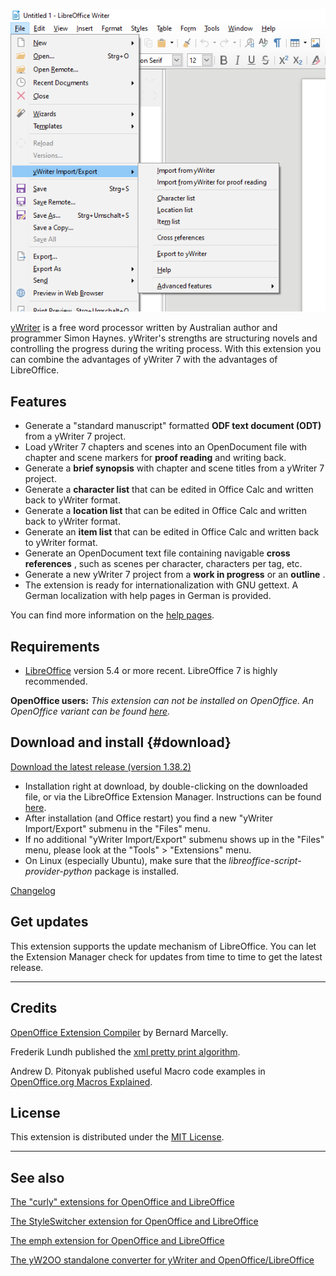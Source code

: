![screenshot](Screenshots/lo_menu.png)

[yWriter](http://spacejock.com/yWriter7.html) is a free word processor written by Australian author and programmer Simon Haynes. yWriter's strengths are structuring novels and controlling the progress during the writing process. With this extension you can combine the advantages of yWriter 7 with the advantages of LibreOffice.

## Features

- Generate a "standard manuscript" formatted **ODF text document (ODT)** from a yWriter 7 project.
- Load yWriter 7 chapters and scenes into an OpenDocument file with chapter and scene markers for **proof reading** and writing back.
- Generate a **brief synopsis** with chapter and scene titles from a yWriter 7 project.
- Generate a **character list** that can be edited in Office Calc and written back to yWriter format.
- Generate a **location list** that can be edited in Office Calc and written back to yWriter format.
- Generate an **item list** that can be edited in Office Calc and written back to yWriter format.
- Generate an OpenDocument text file containing navigable **cross references** , such as scenes per character, characters per tag, etc.
- Generate a new yWriter 7 project from a **work in progress** or an **outline** .
- The extension is ready for internationalization with GNU gettext. A German localization with help pages in German is provided. 

You can find more information on the [help pages](help).

## Requirements

- [LibreOffice](https://www.libreoffice.org/) version 5.4 or more recent. LibreOffice 7 is highly recommended.

**OpenOffice users:** *This extension can not be installed on OpenOffice. An OpenOffice variant can be found [here]( https://peter88213.github.io/pywoo).*

## Download and install {#download}

[Download the latest release (version 1.38.2)](https://raw.githubusercontent.com/peter88213/yw-cnv/main/dist/yw-cnv-L-1.38.2.oxt)

- Installation right at download, by double-clicking on the downloaded 
 file, or via the LibreOffice Extension Manager. Instructions can be found [here](https://wiki.documentfoundation.org/Documentation/HowTo/install_extension).
- After installation (and Office restart) you find a new "yWriter Import/Export" submenu in the "Files" menu.
- If no additional "yWriter Import/Export" submenu shows up in the "Files" menu, please look at the "Tools" > "Extensions" menu.
- On Linux (especially Ubuntu), make sure that the *libreoffice-script-provider-python* package is installed.

[Changelog](changelog)

## Get updates

This extension supports the update mechanism of LibreOffice. You can let the Extension Manager check for updates from time to time to get the latest release.

---

## Credits

[OpenOffice Extension
Compiler](https://wiki.openoffice.org/wiki/Extensions_Packager#Extension_Compiler)
by Bernard Marcelly.

Frederik Lundh published the [xml pretty print algorithm](http://effbot.org/zone/element-lib.htm#prettyprint).

Andrew D. Pitonyak published useful Macro code examples in [OpenOffice.org Macros Explained](https://www.pitonyak.org/OOME_3_0.pdf).

## License

This extension is distributed under the [MIT
License](http://www.opensource.org/licenses/mit-license.php).

---

## See also

[The "curly" extensions for OpenOffice and LibreOffice](https://peter88213.github.io/curly/)

[The StyleSwitcher extension for OpenOffice and LibreOffice](https://peter88213.github.io/StyleSwitcher/)

[The emph extension for OpenOffice and LibreOffice](https://peter88213.github.io/emph/)

[The yW2OO standalone converter for yWriter and OpenOffice/LibreOffice](https://peter88213.github.io/yW2OO/)
